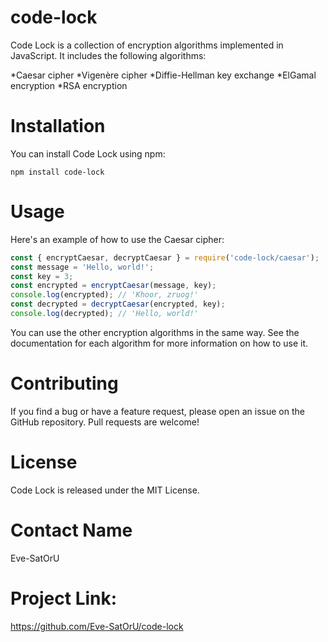 # code-lock
Code Lock is a collection of encryption algorithms implemented in JavaScript. It includes the following algorithms:

*Caesar cipher
*Vigenère cipher
*Diffie-Hellman key exchange
*ElGamal encryption
*RSA encryption
# Installation
You can install Code Lock using npm:
```
npm install code-lock
```
# Usage
Here's an example of how to use the Caesar cipher:
```javascript
const { encryptCaesar, decryptCaesar } = require('code-lock/caesar');
const message = 'Hello, world!';
const key = 3;
const encrypted = encryptCaesar(message, key);
console.log(encrypted); // 'Khoor, zruog!'
const decrypted = decryptCaesar(encrypted, key);
console.log(decrypted); // 'Hello, world!'
```
You can use the other encryption algorithms in the same way. See the documentation for each algorithm for more information on how to use it.

# Contributing
If you find a bug or have a feature request, please open an issue on the GitHub repository. Pull requests are welcome!

# License
Code Lock is released under the MIT License.
# Contact Name 
Eve-SatOrU

# Project Link: 
https://github.com/Eve-SatOrU/code-lock




